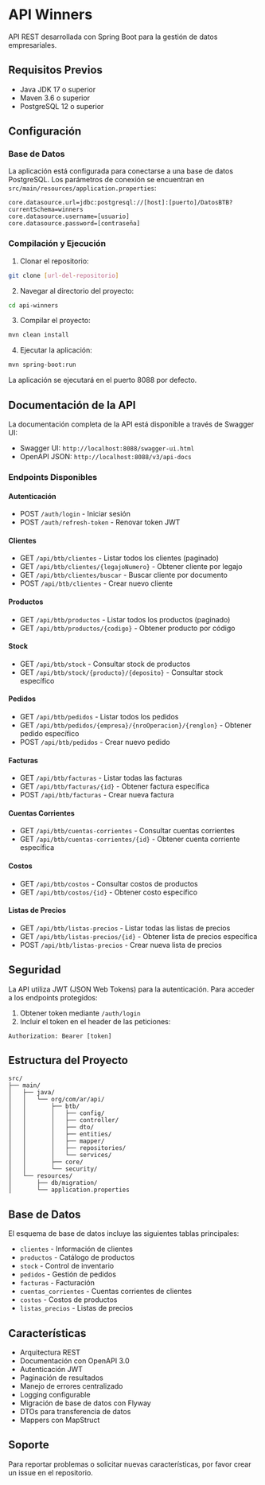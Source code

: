 # API Winners

API REST desarrollada con Spring Boot para la gestión de datos empresariales.

## Requisitos Previos

- Java JDK 17 o superior
- Maven 3.6 o superior
- PostgreSQL 12 o superior

## Configuración

### Base de Datos

La aplicación está configurada para conectarse a una base de datos PostgreSQL. Los parámetros de conexión se encuentran en `src/main/resources/application.properties`:

```properties
core.datasource.url=jdbc:postgresql://[host]:[puerto]/DatosBTB?currentSchema=winners
core.datasource.username=[usuario]
core.datasource.password=[contraseña]
```

### Compilación y Ejecución

1. Clonar el repositorio:
```bash
git clone [url-del-repositorio]
```

2. Navegar al directorio del proyecto:
```bash
cd api-winners
```

3. Compilar el proyecto:
```bash
mvn clean install
```

4. Ejecutar la aplicación:
```bash
mvn spring-boot:run
```

La aplicación se ejecutará en el puerto 8088 por defecto.

## Documentación de la API

La documentación completa de la API está disponible a través de Swagger UI:

- Swagger UI: `http://localhost:8088/swagger-ui.html`
- OpenAPI JSON: `http://localhost:8088/v3/api-docs`

### Endpoints Disponibles

#### Autenticación
- POST `/auth/login` - Iniciar sesión
- POST `/auth/refresh-token` - Renovar token JWT

#### Clientes
- GET `/api/btb/clientes` - Listar todos los clientes (paginado)
- GET `/api/btb/clientes/{legajoNumero}` - Obtener cliente por legajo
- GET `/api/btb/clientes/buscar` - Buscar cliente por documento
- POST `/api/btb/clientes` - Crear nuevo cliente

#### Productos
- GET `/api/btb/productos` - Listar todos los productos (paginado)
- GET `/api/btb/productos/{codigo}` - Obtener producto por código

#### Stock
- GET `/api/btb/stock` - Consultar stock de productos
- GET `/api/btb/stock/{producto}/{deposito}` - Consultar stock específico

#### Pedidos
- GET `/api/btb/pedidos` - Listar todos los pedidos
- GET `/api/btb/pedidos/{empresa}/{nroOperacion}/{renglon}` - Obtener pedido específico
- POST `/api/btb/pedidos` - Crear nuevo pedido

#### Facturas
- GET `/api/btb/facturas` - Listar todas las facturas
- GET `/api/btb/facturas/{id}` - Obtener factura específica
- POST `/api/btb/facturas` - Crear nueva factura

#### Cuentas Corrientes
- GET `/api/btb/cuentas-corrientes` - Consultar cuentas corrientes
- GET `/api/btb/cuentas-corrientes/{id}` - Obtener cuenta corriente específica

#### Costos
- GET `/api/btb/costos` - Consultar costos de productos
- GET `/api/btb/costos/{id}` - Obtener costo específico

#### Listas de Precios
- GET `/api/btb/listas-precios` - Listar todas las listas de precios
- GET `/api/btb/listas-precios/{id}` - Obtener lista de precios específica
- POST `/api/btb/listas-precios` - Crear nueva lista de precios

## Seguridad

La API utiliza JWT (JSON Web Tokens) para la autenticación. Para acceder a los endpoints protegidos:

1. Obtener token mediante `/auth/login`
2. Incluir el token en el header de las peticiones:
```
Authorization: Bearer [token]
```

## Estructura del Proyecto

```
src/
├── main/
│   ├── java/
│   │   └── org/com/ar/api/
│   │       ├── btb/
│   │       │   ├── config/
│   │       │   ├── controller/
│   │       │   ├── dto/
│   │       │   ├── entities/
│   │       │   ├── mapper/
│   │       │   ├── repositories/
│   │       │   └── services/
│   │       ├── core/
│   │       └── security/
│   └── resources/
│       ├── db/migration/
│       └── application.properties
```

## Base de Datos

El esquema de base de datos incluye las siguientes tablas principales:

- `clientes` - Información de clientes
- `productos` - Catálogo de productos
- `stock` - Control de inventario
- `pedidos` - Gestión de pedidos
- `facturas` - Facturación
- `cuentas_corrientes` - Cuentas corrientes de clientes
- `costos` - Costos de productos
- `listas_precios` - Listas de precios

## Características

- Arquitectura REST
- Documentación con OpenAPI 3.0
- Autenticación JWT
- Paginación de resultados
- Manejo de errores centralizado
- Logging configurable
- Migración de base de datos con Flyway
- DTOs para transferencia de datos
- Mappers con MapStruct

## Soporte

Para reportar problemas o solicitar nuevas características, por favor crear un issue en el repositorio.
            
            
            
            

        